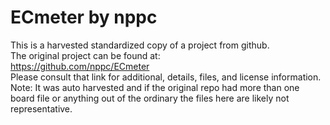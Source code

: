 
# ECmeter by nppc  
This is a harvested standardized copy of a project from github.  
The original project can be found at:  
https://github.com/nppc/ECmeter  
Please consult that link for additional, details, files, and license information.  
Note: It was auto harvested and if the original repo had more than one board file or anything out of the ordinary the files here are likely not representative.  
    